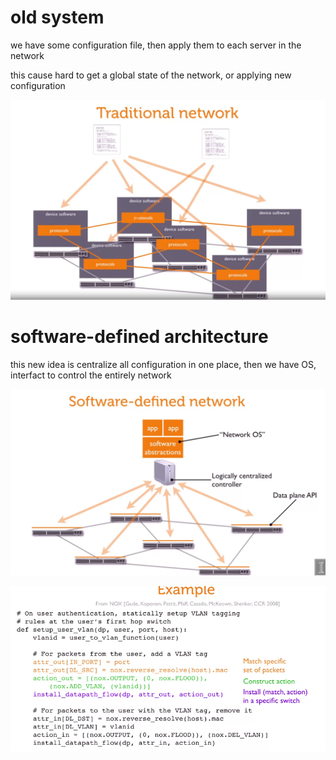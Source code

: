 # old system

we have some configuration file, then apply them to each server in the network

this cause hard to get a global state of the network, or applying new configuration

![](2023-04-11-18-07-27.png)

# software-defined architecture

this new idea is centralize all configuration in one place, then we have OS, interfact to control the entirely network

![](2023-04-11-18-09-47.png)

![](2023-04-11-18-10-05.png)